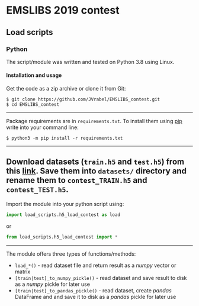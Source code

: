 # EMSLIBS 2019 contest
## Load scripts
### Python
The script/module was written and tested on Python 3.8 using Linux.
#### Installation and usage
Get the code as a zip archive or clone it from Git:
```commandline
$ git clone https://github.com/JVrabel/EMSLIBS_contest.git
$ cd EMSLIBS_contest
```
---
Package requirements are in `requirements.txt`. To install them
using [pip](https://pypi.org/project/pip/) write into your command line:
```commandline
$ python3 -m pip install -r requirements.txt
```
---
Download datasets (`train.h5` and `test.h5`) from
this [link](https://www.nature.com/articles/s41597-020-0396-8).
Save them into `datasets/` directory and rename them to `contest_TRAIN.h5`
and `contest_TEST.h5`.
---
Import the module into your python script using:
```python
import load_scripts.h5_load_contest as load
```
or
```python
from load_scripts.h5_load_contest import *
```
---
The module offers three types of functions/methods:
- `load_*()` - read dataset file and return result as a _numpy_ vector or matrix
- `[train|test]_to_numpy_pickle()` - read dataset and save result
to disk as a _numpy_ pickle for later use
- `[train|test]_to_pandas_pickle()` - read dataset, create _pandas_
DataFrame and and save it to disk as a _pandas_ pickle for later use